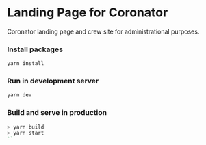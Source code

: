 # Landing Page for Coronator

Coronator landing page and crew site for administrational purposes.

### Install packages

```bash
yarn install
```

### Run in development server

```bash
yarn dev
```

### Build and serve in production
```bash
> yarn build
> yarn start
``
